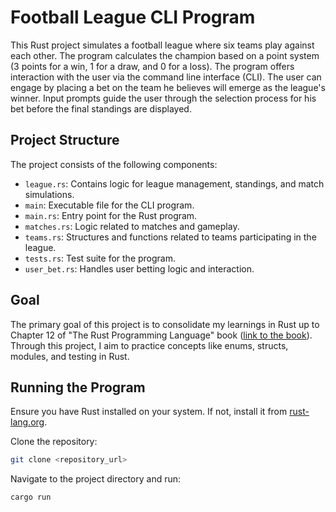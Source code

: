 # Football League CLI Program

This Rust project simulates a football league where six teams play against each other. The program calculates the champion based on a point system (3 points for a win, 1 for a draw, and 0 for a loss). The program offers interaction with the user via the command line interface (CLI). The user can engage by placing a bet on the team he believes will emerge as the league's winner. Input prompts guide the user through the selection process for his bet before the final standings are displayed.



## Project Structure

The project consists of the following components:

- `league.rs`: Contains logic for league management, standings, and match simulations.
- `main`: Executable file for the CLI program.
- `main.rs`: Entry point for the Rust program.
- `matches.rs`: Logic related to matches and gameplay.
- `teams.rs`: Structures and functions related to teams participating in the league.
- `tests.rs`: Test suite for the program.
- `user_bet.rs`: Handles user betting logic and interaction.

## Goal

The primary goal of this project is to consolidate my learnings in Rust up to Chapter 12 of "The Rust Programming Language" book ([link to the book](https://rust-book.cs.brown.edu/)). Through this project, I aim to practice concepts like enums, structs, modules, and testing in Rust.

## Running the Program

Ensure you have Rust installed on your system. If not, install it from [rust-lang.org](https://www.rust-lang.org/).

Clone the repository:

```bash
git clone <repository_url>
```

Navigate to the project directory and run:

```bash
cargo run
```
